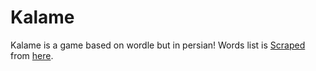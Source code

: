# Kalame
Kalame is a game based on wordle but in persian!
Words list is [Scraped](https://github.com/Sezar-SZ/scrape-persian-letters) from [here](http://khodam.altervista.org/%D9%84%DB%8C%D8%B3%D8%AA-%D9%87%D9%85%D9%87-%DA%A9%D9%84%D9%85%D8%A7%D8%AA-%D9%81%D8%A7%D8%B1%D8%B3%DB%8C-%D9%85%D8%AC%D9%85%D9%88%D8%B9%D9%87-%DA%A9%D8%A7%D9%85%D9%84/).